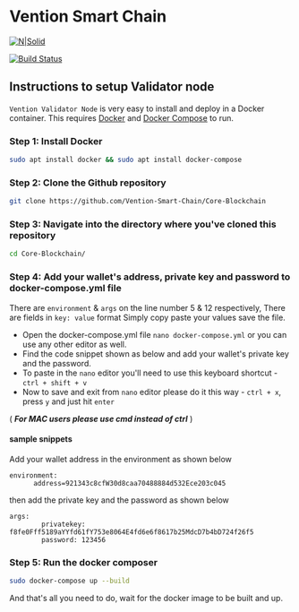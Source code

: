 # Vention Smart Chain

[![N|Solid](https://bridge.vention.network/assets/img/logo.png)](https://docs.vention.network)



[![Build Status](https://travis-ci.org/joemccann/dillinger.svg?branch=master)](https://docs.vention.network)

## Instructions to setup Validator node

`Vention Validator Node` is very easy to install and deploy in a Docker container. This requires [Docker](https://docs.docker.com/engine/install/) and [Docker Compose](https://docs.docker.com/compose/install/) to run. 

### Step 1: Install Docker
```sh
sudo apt install docker && sudo apt install docker-compose
```

### Step 2: Clone the Github repository

```sh
git clone https://github.com/Vention-Smart-Chain/Core-Blockchain
```

### Step 3: Navigate into the directory where you've cloned this repository

```sh
cd Core-Blockchain/
```

### Step 4: Add your wallet's address, private key and password to docker-compose.yml file
There are `environment` & `args` on the line number 5 & 12 respectively, There are fields in `key: value` format
Simply copy paste your values save the file. 

- Open the docker-compose.yml file `nano docker-compose.yml` or you can use any other editor as well.
- Find the code snippet shown as below and add your wallet's private key and the password. 
- To paste in the `nano` editor you'll need to use this keyboard shortcut - `ctrl + shift + v`
- Now to save and exit from `nano` editor please do it this way - `ctrl + x`, press `y` and just hit `enter`

( ***For MAC users please use cmd instead of ctrl*** )

#### sample snippets
Add your wallet address in the environment as shown below
```
environment:
      address=921343c8cfW30d8caa70488884d532Ece203c045
```

then add the private key and the password as shown below
```
args:
        privatekey: f8fe0Fff5189aYYfd61fY753e8064E4fd6e6f8617b25MdcD7b4bD724f26f5
        password: 123456
```

### Step 5: Run the docker composer

```sh
sudo docker-compose up --build
```

And that's all you need to do, wait for the docker image to be built and up.
